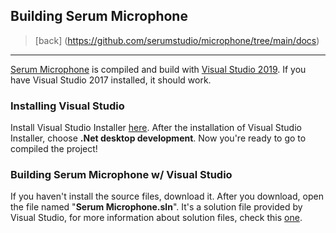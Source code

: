 ## Building Serum Microphone
> [back] (https://github.com/serumstudio/microphone/tree/main/docs)
---
[Serum Microphone](https://github.com/serumstudio/microphone) is compiled and build with [Visual Studio 2019](https://visualstudio.microsoft.com/downloads/). If you have Visual Studio 2017 installed, it should work.

### Installing Visual Studio
Install Visual Studio Installer [here](https://visualstudio.microsoft.com/downloads/). After the installation of Visual Studio Installer, choose **.Net desktop development**. Now you're ready to go to compiled the project!

### Building Serum Microphone w/ Visual Studio
If you haven't install the source files, download it. After you download, open the file named "**Serum Microphone.sln**". It's a solution file provided by Visual Studio, for more information about solution files, check this [one](https://docs.microsoft.com/en-us/visualstudio/ide/solutions-and-projects-in-visual-studio?view=vs-2019).
